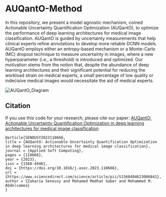 # AUQantO-Method

In this repository, we present a model agnostic mechanism, coined Actionable Uncertainty Quantification Optimization (AUQantO), to optimize the performance of deep learning architectures for medical image classification. AUQantO is guided by uncertainty measurements that help clinical experts refine annotations to develop more reliable DCNN models. AUQantO employs either an entropy-based mechanism or a Monte-Carlo (MC) dropout technique to measure uncertainty in images, where a new hyperparameter (i.e., a threshold) is introduced and optimized. Our motivation stems from the notion that, despite the abundance of deep learning architectures and their significant potential for reducing the workload strain on medical experts, a small percentage of low quality or indecisive medical images would necessitate the aid of medical experts.



![AUQantO_Diagram](https://user-images.githubusercontent.com/20457990/232609227-6281e6d6-fbfa-4f2e-88c9-ced56a0a0863.png)


## Citation
If you use this code for your research, please cite our paper: [AUQantO: Actionable Uncertainty Quantification Optimization in deep learning architectures for medical image classification](https://doi.org/10.1016/j.asoc.2023.110666)


```
@article{SENOUSY2023110666,
title = {AUQantO: Actionable Uncertainty Quantification Optimization in deep learning architectures for medical image classification},
journal = {Applied Soft Computing},
pages = {110666},
year = {2023},
issn = {1568-4946},
doi = {https://doi.org/10.1016/j.asoc.2023.110666},
url = {https://www.sciencedirect.com/science/article/pii/S1568494623006841},
author = {Zakaria Senousy and Mohamed Medhat Gaber and Mohammed M. Abdelsamea}
}

```

